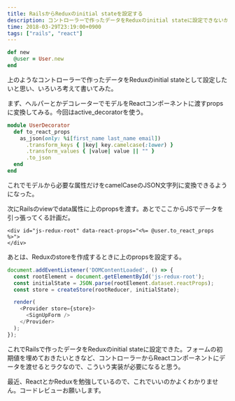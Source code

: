 ```yaml
---
title: RailsからReduxのinitial stateを設定する
description: コントローラーで作ったデータをReduxのinitial stateに設定できないか試してみた
time: 2018-03-29T23:19:00+0900
tags: ["rails", "react"]
---
```


```ruby
def new
  @user = User.new
end
```

上のようなコントローラーで作ったデータをReduxのinitial stateとして設定したいと思い、いろいろ考えて書いてみた。

まず、ヘルパーとかデコレーターでモデルをReactコンポーネントに渡すpropsに変換してみる。今回はactive_decoratorを使う。

```ruby
module UserDecorator
  def to_react_props
    as_json(only: %i[first_name last_name email])
      .transform_keys { |key| key.camelcase(:lower) }
      .transform_values { |value| value || "" }
      .to_json
  end
end
```

これでモデルから必要な属性だけをcamelCaseのJSON文字列に変換できるようになった。

次にRailsのviewでdata属性に上のpropsを渡す。あとでここからJSでデータを引っ張ってくる計画だ。

```erb
<div id="js-redux-root" data-react-props="<%= @user.to_react_props %>">
</div>
```

あとは、Reduxのstoreを作成するときに上のpropsを設定する。

```javascript
document.addEventListener('DOMContentLoaded', () => {
  const rootElement = document.getElementById('js-redux-root');
  const initialState = JSON.parse(rootElement.dataset.reactProps);
  const store = createStore(rootReducer, initialState);

  render(
    <Provider store={store}>
      <SignUpForm />
    </Provider>
  );
});
```

これでRailsで作ったデータをReduxのinitial stateに設定できた。フォームの初期値を埋めておきたいときなど、コントローラーからReactコンポーネントにデータを渡せるとラクなので、こういう実装が必要になると思う。

最近、ReactとかReduxを勉強しているので、これでいいのかよくわかりません。コードレビューお願いします。
